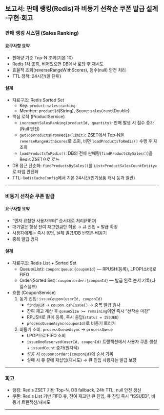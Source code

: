 ## 보고서: 판매 랭킹(Redis)과 비동기 선착순 쿠폰 발급 설계·구현·회고

### 판매 랭킹 시스템 (Sales Ranking)

#### 요구사항 요약
- 판매량 기준 Top-N 조회(기본 10)
- Redis 1차 조회, 비어있으면 DB에서 로딩 후 재시도
- 효율적 조회(reverseRangeWithScores), 점수(null) 안전 처리
- TTL 정책: 24시간(일 단위)

#### 설계
- 자료구조: Redis Sorted Set
    - Key: `product:sales:ranking`
    - Member: `productId`(String), Score: `salesCount`(Double)
- 핵심 로직 (ProductService)
    - `incrementSalesRanking(productId, quantity)`: 판매 발생 시 점수 증가(Null 안전)
    - `getTopProductsFromRedis(limit)`: ZSET에서 Top-N을 `reverseRangeWithScores`로 조회, 비면 `loadProductsToRedis()` 수행 후 재조회
    - `loadProductsToRedis()`: DB의 전체 판매량(`findProductsBySales()`)을 Redis ZSET으로 로드
- DB 접근 단순화: `findProductsBySales()`를 `List<ProductSalesCountEntity>`로 타입 안전화
- TTL: `RedisCacheConfig`에서 기본 24시간(인기상품 캐시 등과 일관)


---

### 비동기 선착순 쿠폰 발급

#### 요구사항 요약
- “먼저 요청한 사용자부터” 순서대로 처리(FIFO)
- 대기열은 항상 잔여 재고만큼만 허용 → 큐 진입 = 발급 확정
- 사용자에게는 즉시 응답, 실제 발급/DB 반영은 비동기
- 중복 발급 방지

#### 설계
- 자료구조: Redis List + Sorted Set
    - Queue(List): `coupon:queue:{couponId}` — RPUSH(등록), LPOP(소비)로 FIFO
    - Order(Sorted Set): `coupon:order:{couponId}` — 발급 완료 순서 기록(타임스탬프)
- 흐름 (CouponService)
    1) 동기 진입: `issueCoupon(userId, couponId)`
        - `findById` → `coupon.canIssue()` → 중복 발급 검사
        - 잔여 재고 계산 후 `queueSize >= remaining`이면 즉시 “선착순 마감”
        - RPUSH로 큐에 등록, 즉시 응답(`status = ISSUED`)
        - `processQueueAsync(couponId)`로 비동기 트리거
    2) 비동기 소비: `processQueueAsync` → `processQueue`
        - LPOP으로 FIFO 소비
        - `issueOneReserved(userId, couponId)` 트랜잭션에서 사용자 쿠폰 생성 + `issuedCount` 증가(원자적)
        - 성공 시 `coupon:order:{couponId}`에 순서 기록
        - 실패 시 큐 끝에 재삽입(재시도) → 큐 진입 사용자는 발급 보장

---

### 회고

- 랭킹: Redis ZSET 기반 Top-N, DB fallback, 24h TTL, null 안전 갱신
- 쿠폰: Redis List 기반 FIFO 큐, 잔여 재고만 큐 진입, 큐 진입 즉시 “ISSUED”, 비동기 트랜잭션/재시도
---
